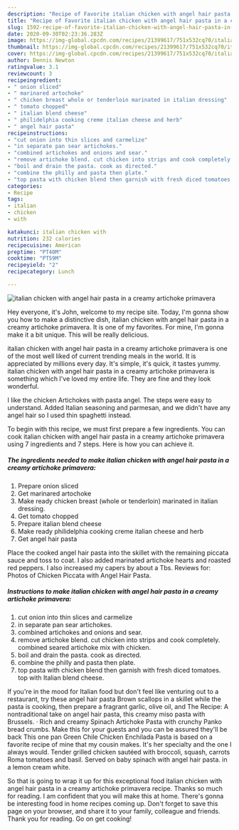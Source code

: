 ```yaml
---
description: "Recipe of Favorite italian chicken with angel hair pasta in a creamy artichoke primavera"
title: "Recipe of Favorite italian chicken with angel hair pasta in a creamy artichoke primavera"
slug: 1592-recipe-of-favorite-italian-chicken-with-angel-hair-pasta-in-a-creamy-artichoke-primavera
date: 2020-09-30T02:23:36.283Z
image: https://img-global.cpcdn.com/recipes/21399617/751x532cq70/italian-chicken-with-angel-hair-pasta-in-a-creamy-artichoke-primavera-recipe-main-photo.jpg
thumbnail: https://img-global.cpcdn.com/recipes/21399617/751x532cq70/italian-chicken-with-angel-hair-pasta-in-a-creamy-artichoke-primavera-recipe-main-photo.jpg
cover: https://img-global.cpcdn.com/recipes/21399617/751x532cq70/italian-chicken-with-angel-hair-pasta-in-a-creamy-artichoke-primavera-recipe-main-photo.jpg
author: Dennis Newton
ratingvalue: 3.1
reviewcount: 3
recipeingredient:
- " onion sliced"
- " marinared artochoke"
- " chicken breast whole or tenderloin marinated in italian dressing"
- " tomato chopped"
- " italian blend cheese"
- " philidelphia cooking creme italian cheese and herb"
- " angel hair pasta"
recipeinstructions:
- "cut onion into thin slices and carmelize"
- "in separate pan sear artichokes."
- "combined artichokes and onions and sear."
- "remove artichoke blend. cut chicken into strips and cook completely. combined  seared artichoke mix with chicken."
- "boil and drain the pasta. cook as directed."
- "combine the philly and pasta then plate."
- "top pasta with chicken blend then garnish with fresh diced tomatoes. top with Italian blend cheese."
categories:
- Recipe
tags:
- italian
- chicken
- with

katakunci: italian chicken with 
nutrition: 232 calories
recipecuisine: American
preptime: "PT40M"
cooktime: "PT59M"
recipeyield: "2"
recipecategory: Lunch

---
```



![italian chicken with angel hair pasta in a creamy artichoke primavera](https://img-global.cpcdn.com/recipes/21399617/751x532cq70/italian-chicken-with-angel-hair-pasta-in-a-creamy-artichoke-primavera-recipe-main-photo.jpg)

Hey everyone, it's John, welcome to my recipe site. Today, I'm gonna show you how to make a distinctive dish, italian chicken with angel hair pasta in a creamy artichoke primavera. It is one of my favorites. For mine, I'm gonna make it a bit unique. This will be really delicious.

italian chicken with angel hair pasta in a creamy artichoke primavera is one of the most well liked of current trending meals in the world. It is appreciated by millions every day. It's simple, it's quick, it tastes yummy. italian chicken with angel hair pasta in a creamy artichoke primavera is something which I've loved my entire life. They are fine and they look wonderful.

I like the chicken Artichokes with pasta angel. The steps were easy to understand. Added Italian seasoning and parmesan, and we didn&#39;t have any angel hair so I used thin spaghetti instead.


To begin with this recipe, we must first prepare a few ingredients. You can cook italian chicken with angel hair pasta in a creamy artichoke primavera using 7 ingredients and 7 steps. Here is how you can achieve it.

<!--inarticleads1-->

##### The ingredients needed to make italian chicken with angel hair pasta in a creamy artichoke primavera:

1. Prepare  onion sliced
1. Get  marinared artochoke
1. Make ready  chicken breast (whole or tenderloin) marinated in italian dressing.
1. Get  tomato chopped
1. Prepare  italian blend cheese
1. Make ready  philidelphia cooking creme italian cheese and herb
1. Get  angel hair pasta


Place the cooked angel hair pasta into the skillet with the remaining piccata sauce and toss to coat. I also added marinated artichoke hearts and roasted red peppers. I also increased my capers by about a Tbs. Reviews for: Photos of Chicken Piccata with Angel Hair Pasta. 

<!--inarticleads2-->

##### Instructions to make italian chicken with angel hair pasta in a creamy artichoke primavera:

1. cut onion into thin slices and carmelize
1. in separate pan sear artichokes.
1. combined artichokes and onions and sear.
1. remove artichoke blend. cut chicken into strips and cook completely. combined  seared artichoke mix with chicken.
1. boil and drain the pasta. cook as directed.
1. combine the philly and pasta then plate.
1. top pasta with chicken blend then garnish with fresh diced tomatoes. top with Italian blend cheese.


If you&#39;re in the mood for Italian food but don&#39;t feel like venturing out to a restaurant, try these angel hair pasta Brown scallops in a skillet while the pasta is cooking, then prepare a fragrant garlic, olive oil, and The Recipe: A nontraditional take on angel hair pasta, this creamy miso pasta with Brussels. · Rich and creamy Spinach Artichoke Pasta with crunchy Panko bread crumbs. Make this for your guests and you can be assured they&#39;ll be back This one pan Green Chile Chicken Enchilada Pasta is based on a favorite recipe of mine that my cousin makes. It&#39;s her specialty and the one I always would. Tender grilled chicken sautéed with broccoli, squash, carrots Roma tomatoes and basil. Served on baby spinach with angel hair pasta. in a lemon cream white. 

So that is going to wrap it up for this exceptional food italian chicken with angel hair pasta in a creamy artichoke primavera recipe. Thanks so much for reading. I am confident that you will make this at home. There's gonna be interesting food in home recipes coming up. Don't forget to save this page on your browser, and share it to your family, colleague and friends. Thank you for reading. Go on get cooking!
